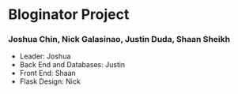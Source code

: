 # Bloginator Project

### Joshua Chin, Nick Galasinao, Justin Duda, Shaan Sheikh

* Leader: Joshua
* Back End and Databases: Justin
* Front End: Shaan
* Flask Design: Nick